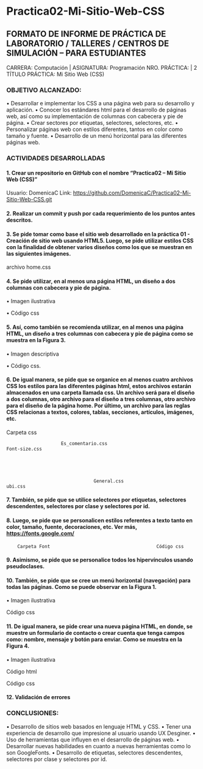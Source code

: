 # Practica02-Mi-Sitio-Web-CSS

 ## FORMATO DE INFORME DE PRÁCTICA DE LABORATORIO / TALLERES / CENTROS DE SIMULACIÓN – PARA ESTUDIANTES

CARRERA: Computación | ASIGNATURA: Programación
NRO. PRÁCTICA: |	2	TÍTULO PRÁCTICA:  Mi Sitio Web (CSS)
### OBJETIVO ALCANZADO:
•	Desarrollar e implementar los CSS a una página web para su desarrollo y aplicación.
•	Conocer los estándares html para el desarrollo de páginas web, así como su implementación de columnas con cabecera y pie de página.
•	Crear sectores por etiquetas, selectores, selectores, etc.
•	Personalizar páginas web con estilos diferentes, tantos en color como tamaño y fuente.
•	Desarrollo de un menú horizontal para las diferentes páginas web.
### ACTIVIDADES DESARROLLADAS
#### 1.	Crear un repositorio en GitHub con el nombre “Practica02 – Mi Sitio Web (CSS)”
Usuario: DomenicaC
Link: https://github.com/DomenicaC/Practica02-Mi-Sitio-Web-CSS.git
 
#### 2.	Realizar un commit y push por cada requerimiento de los puntos antes descritos. 
#### 3.	Se pide tomar como base el sitio web desarrollado en la práctica 01 - Creación de sitio web usando HTML5. Luego, se pide utilizar estilos CSS con la finalidad de obtener varios diseños como los que se muestran en las siguientes imágenes.
   archivo home.css















#### 4.	Se pide utilizar, en al menos una página HTML, un diseño a dos columnas con cabecera y pie de página.
•	Imagen ilustrativa
 
•	Código css
 





#### 5.	Así, como también se recomienda utilizar, en al menos una página HTML, un diseño a tres columnas con cabecera y pie de página como se muestra en la Figura 3.
•	Imagen descriptiva
 
•	Código css.
  





#### 6.	De igual manera, se pide que se organice en al menos cuatro archivos CSS los estilos para las diferentes páginas html, estos archivos estarán almacenados en una carpeta llamada css. Un archivo será para el diseño a dos columnas, otro archivo para el diseño a tres columnas, otro archivo para el diseño de la página home. Por último, un archivo para las reglas CSS relacionas a textos, colores, tablas, secciones, artículos, imágenes, etc.

Carpeta css
 












                    

                     



                        Es_comentario.css                                                       Font-size.css
   




                                    General.css                                                 ubi.css
  
#### 7.	También, se pide que se utilice selectores por etiquetas, selectores descendentes, selectores por clase y selectores por id.
     
#### 8.	Luego, se pide que se personalicen estilos referentes a texto tanto en color, tamaño, fuente, decoraciones, etc. Ver más, https://fonts.google.com/
   
        Carpeta Font                                       Código css
#### 9.	Asimismo, se pide que se personalice todos los hipervínculos usando pseudoclases.
   
#### 10.	También, se pide que se cree un menú horizontal (navegación) para todas las páginas. Como se puede observar en la Figura 1.
•	Imagen ilustrativa

 
Código css
 
#### 11.	De igual manera, se pide crear una nueva página HTML, en donde, se muestre un formulario de contacto o crear cuenta que tenga campos como: nombre, mensaje y botón para enviar. Como se muestra en la Figura 4.
•	Imagen ilustrativa
 

Código html
 
Código css
 
#### 12.	Validación de errores
 
 
 
 

### CONCLUSIONES:
•	Desarrollo de sitios web basados en lenguaje HTML y CSS.
•	Tener una experiencia de desarrollo que impresione al usuario usando UX Desginer.
•	Uso de herramientas que influyen en el desarrollo de páginas web.
•	Desarrollar nuevas habilidades en cuanto a nuevas herramientas como lo son GoogleFonts.
•	Desarrollo de etiquetas, selectores descendentes, selectores por clase y selectores por id.

